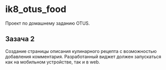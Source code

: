 # ik8_otus_food
Проект по домашнему заданию OTUS.

## Зазача 2
Создание страницы описания кулинарного рецепта с возможностью добавления комментария. Разработанный виджет должен запускаться как на мобильном устройстве, так и в web.
